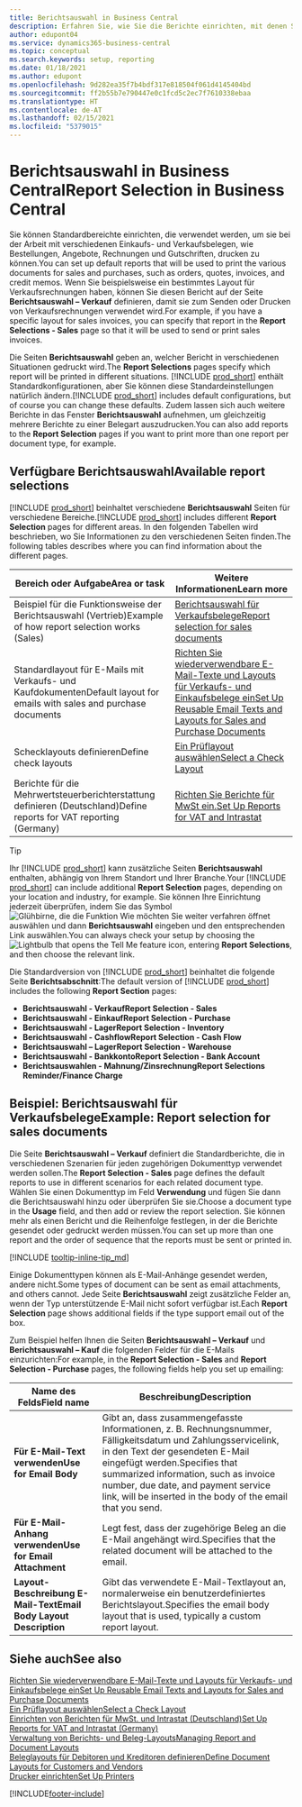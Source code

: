 ```yaml
---
title: Berichtsauswahl in Business Central
description: Erfahren Sie, wie Sie die Berichte einrichten, mit denen Sie verschiedene Arten von Dokumenten in Business Central drucken.
author: edupont04
ms.service: dynamics365-business-central
ms.topic: conceptual
ms.search.keywords: setup, reporting
ms.date: 01/18/2021
ms.author: edupont
ms.openlocfilehash: 9d282ea35f7b4bdf317e818504f061d4145404bd
ms.sourcegitcommit: ff2b55b7e790447e0c1fcd5c2ec7f7610338ebaa
ms.translationtype: HT
ms.contentlocale: de-AT
ms.lasthandoff: 02/15/2021
ms.locfileid: "5379015"
---
```

# <a name="report-selection-in-business-central"></a><span data-ttu-id="70fd2-103">Berichtsauswahl in Business Central</span><span class="sxs-lookup"><span data-stu-id="70fd2-103">Report Selection in Business Central</span></span>

<span data-ttu-id="70fd2-104">Sie können Standardbereichte einrichten, die verwendet werden, um sie bei der Arbeit mit verschiedenen Einkaufs- und Verkaufsbelegen, wie Bestellungen, Angebote, Rechnungen und Gutschriften, drucken zu können.</span><span class="sxs-lookup"><span data-stu-id="70fd2-104">You can set up default reports that will be used to print the various documents for sales and purchases, such as orders, quotes, invoices, and credit memos.</span></span> <span data-ttu-id="70fd2-105">Wenn Sie beispielsweise ein bestimmtes Layout für Verkaufsrechnungen haben, können Sie diesen Bericht auf der Seite **Berichtsauswahl – Verkauf** definieren, damit sie zum Senden oder Drucken von Verkaufsrechnungen verwendet wird.</span><span class="sxs-lookup"><span data-stu-id="70fd2-105">For example, if you have a specific layout for sales invoices, you can specify that report in the **Report Selections - Sales** page so that it will be used to send or print sales invoices.</span></span>  

<span data-ttu-id="70fd2-106">Die Seiten **Berichtsauswahl** geben an, welcher Bericht in verschiedenen Situationen gedruckt wird.</span><span class="sxs-lookup"><span data-stu-id="70fd2-106">The **Report Selections** pages specify which report will be printed in different situations.</span></span> <span data-ttu-id="70fd2-107">[!INCLUDE [prod_short](includes/prod_short.md)] enthält Standardkonfigurationen, aber Sie können diese Standardeinstellungen natürlich ändern.</span><span class="sxs-lookup"><span data-stu-id="70fd2-107">[!INCLUDE [prod_short](includes/prod_short.md)] includes default configurations, but of course you can change these defaults.</span></span> <span data-ttu-id="70fd2-108">Zudem lassen sich auch weitere Berichte in das Fenster **Berichtsauswahl** aufnehmen, um gleichzeitig mehrere Berichte zu einer Belegart auszudrucken.</span><span class="sxs-lookup"><span data-stu-id="70fd2-108">You can also add reports to the **Report Selection** pages if you want to print more than one report per document type, for example.</span></span>  

## <a name="available-report-selections"></a><span data-ttu-id="70fd2-109">Verfügbare Berichtsauswahl</span><span class="sxs-lookup"><span data-stu-id="70fd2-109">Available report selections</span></span>

<span data-ttu-id="70fd2-110">[!INCLUDE [prod_short](includes/prod_short.md)] beinhaltet verschiedene **Berichtsauswahl** Seiten für verschiedene Bereiche.</span><span class="sxs-lookup"><span data-stu-id="70fd2-110">[!INCLUDE [prod_short](includes/prod_short.md)] includes different **Report Selection** pages for different areas.</span></span> <span data-ttu-id="70fd2-111">In den folgenden Tabellen wird beschrieben, wo Sie Informationen zu den verschiedenen Seiten finden.</span><span class="sxs-lookup"><span data-stu-id="70fd2-111">The following tables describes where you can find information about the different pages.</span></span>  

|<span data-ttu-id="70fd2-112">Bereich oder Aufgabe</span><span class="sxs-lookup"><span data-stu-id="70fd2-112">Area or task</span></span>  |<span data-ttu-id="70fd2-113">Weitere Informationen</span><span class="sxs-lookup"><span data-stu-id="70fd2-113">Learn more</span></span>|
|--------------|----------|
|<span data-ttu-id="70fd2-114">Beispiel für die Funktionsweise der Berichtsauswahl (Vertrieb)</span><span class="sxs-lookup"><span data-stu-id="70fd2-114">Example of how report selection works (Sales)</span></span>|[<span data-ttu-id="70fd2-115">Berichtsauswahl für Verkaufsbelege</span><span class="sxs-lookup"><span data-stu-id="70fd2-115">Report selection for sales documents</span></span>](#example-report-selection-for-sales-documents)|
|<span data-ttu-id="70fd2-116">Standardlayout für E-Mails mit Verkaufs- und Kaufdokumenten</span><span class="sxs-lookup"><span data-stu-id="70fd2-116">Default layout for emails with sales and purchase documents</span></span>  |[<span data-ttu-id="70fd2-117">Richten Sie wiederverwendbare E-Mail-Texte und Layouts für Verkaufs- und Einkaufsbelege ein</span><span class="sxs-lookup"><span data-stu-id="70fd2-117">Set Up Reusable Email Texts and Layouts for Sales and Purchase Documents</span></span>](admin-how-setup-email.md#set-up-reusable-email-texts-and-layouts-for-sales-and-purchase-documents) |
|<span data-ttu-id="70fd2-118">Schecklayouts definieren</span><span class="sxs-lookup"><span data-stu-id="70fd2-118">Define check layouts</span></span>     |[<span data-ttu-id="70fd2-119">Ein Prüflayout auswählen</span><span class="sxs-lookup"><span data-stu-id="70fd2-119">Select a Check Layout</span></span>](finance-how-define-check-layouts.md) |
|<span data-ttu-id="70fd2-120">Berichte für die Mehrwertsteuerberichterstattung definieren (Deutschland)</span><span class="sxs-lookup"><span data-stu-id="70fd2-120">Define reports for VAT reporting (Germany)</span></span>|[<span data-ttu-id="70fd2-121">Richten Sie Berichte für MwSt ein.</span><span class="sxs-lookup"><span data-stu-id="70fd2-121">Set Up Reports for VAT and Intrastat</span></span>](LocalFunctionality/Germany/how-to-set-up-reports-for-vat-and-intrastat.md) |

> [!TIP]
> <span data-ttu-id="70fd2-122">Ihr [!INCLUDE [prod_short](includes/prod_short.md)] kann zusätzliche Seiten **Berichtsauswahl** enthalten, abhängig von Ihrem Standort und Ihrer Branche.</span><span class="sxs-lookup"><span data-stu-id="70fd2-122">Your [!INCLUDE [prod_short](includes/prod_short.md)] can include additional **Report Selection** pages, depending on your location and industry, for example.</span></span> <span data-ttu-id="70fd2-123">Sie können Ihre Einrichtung jederzeit überprüfen, indem Sie das Symbol ![Glühbirne, die die Funktion Wie möchten Sie weiter verfahren öffnet](media/ui-search/search_small.png "Tell me-Funktion") auswählen und dann **Berichtsauswahl** eingeben und den entsprechenden Link auswählen.</span><span class="sxs-lookup"><span data-stu-id="70fd2-123">You can always check your setup by choosing the ![Lightbulb that opens the Tell Me feature](media/ui-search/search_small.png "Tell me what you want to do") icon, entering **Report Selections**, and then choose the relevant link.</span></span>

<span data-ttu-id="70fd2-124">Die Standardversion von [!INCLUDE [prod_short](includes/prod_short.md)] beinhaltet die folgende Seite **Berichtsabschnitt**:</span><span class="sxs-lookup"><span data-stu-id="70fd2-124">The default version of [!INCLUDE [prod_short](includes/prod_short.md)] includes the following **Report Section** pages:</span></span>

* <span data-ttu-id="70fd2-125">**Berichtsauswahl - Verkauf**</span><span class="sxs-lookup"><span data-stu-id="70fd2-125">**Report Selection - Sales**</span></span>  
* <span data-ttu-id="70fd2-126">**Berichtsauswahl - Einkauf**</span><span class="sxs-lookup"><span data-stu-id="70fd2-126">**Report Selection - Purchase**</span></span>  
* <span data-ttu-id="70fd2-127">**Berichtsauswahl - Lager**</span><span class="sxs-lookup"><span data-stu-id="70fd2-127">**Report Selection - Inventory**</span></span>  
* <span data-ttu-id="70fd2-128">**Berichtsauswahl - Cashflow**</span><span class="sxs-lookup"><span data-stu-id="70fd2-128">**Report Selection - Cash Flow**</span></span>  
* <span data-ttu-id="70fd2-129">**Berichtsauswahl – Lager**</span><span class="sxs-lookup"><span data-stu-id="70fd2-129">**Report Selection - Warehouse**</span></span>  
* <span data-ttu-id="70fd2-130">**Berichtsauswahl - Bankkonto**</span><span class="sxs-lookup"><span data-stu-id="70fd2-130">**Report Selection - Bank Account**</span></span>  
* <span data-ttu-id="70fd2-131">**Berichtsauswahlen - Mahnung/Zinsrechnung**</span><span class="sxs-lookup"><span data-stu-id="70fd2-131">**Report Selections Reminder/Finance Charge**</span></span>  

## <a name="example-report-selection-for-sales-documents"></a><span data-ttu-id="70fd2-132">Beispiel: Berichtsauswahl für Verkaufsbelege</span><span class="sxs-lookup"><span data-stu-id="70fd2-132">Example: Report selection for sales documents</span></span>

<span data-ttu-id="70fd2-133">Die Seite **Berichtsauswahl – Verkauf** definiert die Standardberichte, die in verschiedenen Szenarien für jeden zugehörigen Dokumenttyp verwendet werden sollen.</span><span class="sxs-lookup"><span data-stu-id="70fd2-133">The **Report Selection - Sales** page defines the default reports to use in different scenarios for each related document type.</span></span> <span data-ttu-id="70fd2-134">Wählen Sie einen Dokumenttyp im Feld **Verwendung** und fügen Sie dann die Berichtsauswahl hinzu oder überprüfen Sie sie.</span><span class="sxs-lookup"><span data-stu-id="70fd2-134">Choose a document type in the **Usage** field, and then add or review the report selection.</span></span> <span data-ttu-id="70fd2-135">Sie können mehr als einen Bericht und die Reihenfolge festlegen, in der die Berichte gesendet oder gedruckt werden müssen.</span><span class="sxs-lookup"><span data-stu-id="70fd2-135">You can set up more than one report and the order of sequence that the reports must be sent or printed in.</span></span>  

[!INCLUDE [tooltip-inline-tip_md](includes/tooltip-inline-tip_md.md)]

<span data-ttu-id="70fd2-136">Einige Dokumenttypen können als E-Mail-Anhänge gesendet werden, andere nicht.</span><span class="sxs-lookup"><span data-stu-id="70fd2-136">Some types of document can be sent as email attachments, and others cannot.</span></span> <span data-ttu-id="70fd2-137">Jede Seite **Berichtsauswahl** zeigt zusätzliche Felder an, wenn der Typ unterstützende E-Mail nicht sofort verfügbar ist.</span><span class="sxs-lookup"><span data-stu-id="70fd2-137">Each **Report Selection** page shows additional fields if the type support email out of the box.</span></span>  

<span data-ttu-id="70fd2-138">Zum Beispiel helfen Ihnen die Seiten **Berichtsauswahl – Verkauf** und **Berichtsauswahl – Kauf** die folgenden Felder für die E-Mails einzurichten:</span><span class="sxs-lookup"><span data-stu-id="70fd2-138">For example, in the **Report Selection - Sales** and **Report Selection - Purchase** pages, the following fields help you set up emailing:</span></span>

|<span data-ttu-id="70fd2-139">Name des Felds</span><span class="sxs-lookup"><span data-stu-id="70fd2-139">Field name</span></span> |<span data-ttu-id="70fd2-140">Beschreibung</span><span class="sxs-lookup"><span data-stu-id="70fd2-140">Description</span></span>  |
|-----------|-------------|
|<span data-ttu-id="70fd2-141">**Für E-Mail-Text verwenden**</span><span class="sxs-lookup"><span data-stu-id="70fd2-141">**Use for Email Body**</span></span>| <span data-ttu-id="70fd2-142">Gibt an, dass zusammengefasste Informationen, z. B. Rechnungsnummer, Fälligkeitsdatum und Zahlungsservicelink, in den Text der gesendeten E-Mail eingefügt werden.</span><span class="sxs-lookup"><span data-stu-id="70fd2-142">Specifies that summarized information, such as invoice number, due date, and payment service link, will be inserted in the body of the email that you send.</span></span>        |
|<span data-ttu-id="70fd2-143">**Für E-Mail-Anhang verwenden**</span><span class="sxs-lookup"><span data-stu-id="70fd2-143">**Use for Email Attachment**</span></span>| <span data-ttu-id="70fd2-144">Legt fest, dass der zugehörige Beleg an die E-Mail angehängt wird.</span><span class="sxs-lookup"><span data-stu-id="70fd2-144">Specifies that the related document will be attached to the email.</span></span>|
|<span data-ttu-id="70fd2-145">**Layout-Beschreibung E-Mail-Text**</span><span class="sxs-lookup"><span data-stu-id="70fd2-145">**Email Body Layout Description**</span></span>|<span data-ttu-id="70fd2-146">Gibt das verwendete E-Mail-Textlayout an, normalerweise ein benutzerdefiniertes Berichtslayout.</span><span class="sxs-lookup"><span data-stu-id="70fd2-146">Specifies the email body layout that is used, typically a custom report layout.</span></span> |

## <a name="see-also"></a><span data-ttu-id="70fd2-147">Siehe auch</span><span class="sxs-lookup"><span data-stu-id="70fd2-147">See also</span></span>

[<span data-ttu-id="70fd2-148">Richten Sie wiederverwendbare E-Mail-Texte und Layouts für Verkaufs- und Einkaufsbelege ein</span><span class="sxs-lookup"><span data-stu-id="70fd2-148">Set Up Reusable Email Texts and Layouts for Sales and Purchase Documents</span></span>](admin-how-setup-email.md#set-up-reusable-email-texts-and-layouts-for-sales-and-purchase-documents)  
[<span data-ttu-id="70fd2-149">Ein Prüflayout auswählen</span><span class="sxs-lookup"><span data-stu-id="70fd2-149">Select a Check Layout</span></span>](finance-how-define-check-layouts.md)  
[<span data-ttu-id="70fd2-150">Einrichten von Berichten für MwSt. und Intrastat (Deutschland)</span><span class="sxs-lookup"><span data-stu-id="70fd2-150">Set Up Reports for VAT and Intrastat (Germany)</span></span>](LocalFunctionality/Germany/how-to-set-up-reports-for-vat-and-intrastat.md)  
[<span data-ttu-id="70fd2-151">Verwaltung von Berichts- und Beleg-Layouts</span><span class="sxs-lookup"><span data-stu-id="70fd2-151">Managing Report and Document Layouts</span></span>](ui-manage-report-layouts.md)  
[<span data-ttu-id="70fd2-152">Beleglayouts für Debitoren und Kreditoren definieren</span><span class="sxs-lookup"><span data-stu-id="70fd2-152">Define Document Layouts for Customers and Vendors</span></span>](ui-define-customer-vendor-document-layouts.md)  
[<span data-ttu-id="70fd2-153">Drucker einrichten</span><span class="sxs-lookup"><span data-stu-id="70fd2-153">Set Up Printers</span></span>](ui-specify-printer-selection-reports.md)  


[!INCLUDE[footer-include](includes/footer-banner.md)]